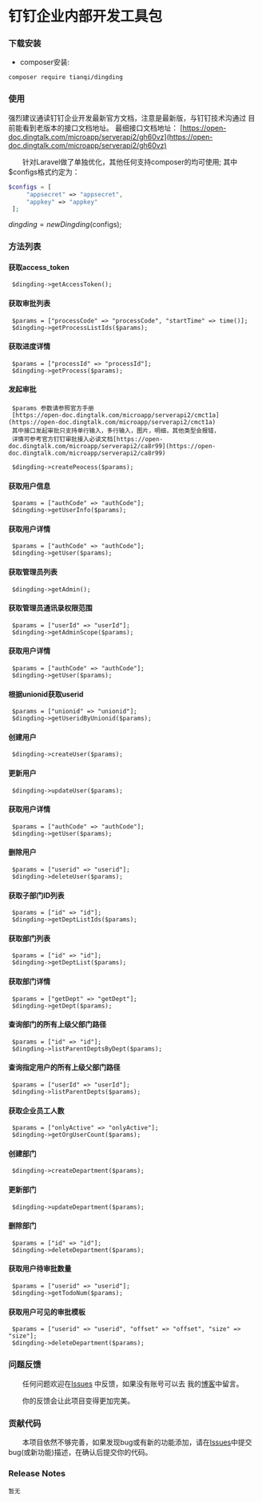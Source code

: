 
钉钉企业内部开发工具包
=======

### 下载安装

* composer安装:

```shell
composer require tianqi/dingding
```

### 使用

   强烈建议通读钉钉企业开发最新官方文档，注意是最新版，与钉钉技术沟通过
   目前能看到老版本的接口文档地址。
   最细接口文档地址：
   [https://open-doc.dingtalk.com/microapp/serverapi2/gh60vz](https://open-doc.dingtalk.com/microapp/serverapi2/gh60vz)

　　针对Laravel做了单独优化，其他任何支持composer的均可使用;
   其中$configs格式约定为：
   ```php
   $configs = [
        "appsecret" => "appsecret",
        "appkey" => "appkey"
    ];
   ```
   $dingding = new Dingding($configs);

### 方法列表

#### 获取access_token
     $dingding->getAccessToken();

#### 获取审批列表

     $params = ["processCode" => "processCode", "startTime" => time()];
     $dingding->getProcessListIds($params);

#### 获取进度详情

     $params = ["processId" => "processId"];
     $dingding->getProcess($params);     
 
#### 发起审批
     $params 参数请参照官方手册
     [https://open-doc.dingtalk.com/microapp/serverapi2/cmct1a](https://open-doc.dingtalk.com/microapp/serverapi2/cmct1a)
     其中接口发起审批只支持单行输入，多行输入，图片，明细，其他类型会报错，
     详情可参考官方钉钉审批接入必读文档[https://open-doc.dingtalk.com/microapp/serverapi2/ca8r99](https://open-doc.dingtalk.com/microapp/serverapi2/ca8r99)
        
     $dingding->createPeocess($params);
     
#### 获取用户信息

     $params = ["authCode" => "authCode"];
     $dingding->getUserInfo($params);
     
#### 获取用户详情

     $params = ["authCode" => "authCode"];
     $dingding->getUser($params);     
     
#### 获取管理员列表

     $dingding->getAdmin();       
     
#### 获取管理员通讯录权限范围

     $params = ["userId" => "userId"];
     $dingding->getAdminScope($params);          
      
#### 获取用户详情

     $params = ["authCode" => "authCode"];
     $dingding->getUser($params);     

#### 根据unionid获取userid

     $params = ["unionid" => "unionid"];
     $dingding->getUseridByUnionid($params);     

#### 创建用户

     $dingding->createUser($params);          
      
#### 更新用户

     $dingding->updateUser($params);     

#### 获取用户详情

     $params = ["authCode" => "authCode"];
     $dingding->getUser($params);                 
                
#### 删除用户

     $params = ["userid" => "userid"];
     $dingding->deleteUser($params);          
      
#### 获取子部门ID列表

     $params = ["id" => "id"];
     $dingding->getDeptListIds($params);     

#### 获取部门列表

     $params = ["id" => "id"];
     $dingding->getDeptList($params);                 
 
#### 获取部门详情

     $params = ["getDept" => "getDept"];
     $dingding->getDept($params);          
      
#### 查询部门的所有上级父部门路径

     $params = ["id" => "id"];
     $dingding->listParentDeptsByDept($params);     

#### 查询指定用户的所有上级父部门路径

     $params = ["userId" => "userId"];
     $dingding->listParentDepts($params);  
  
#### 获取企业员工人数

     $params = ["onlyActive" => "onlyActive"];
     $dingding->getOrgUserCount($params);                 
 
#### 创建部门

     $dingding->createDepartment($params);          
      
#### 更新部门

     $dingding->updateDepartment($params);     

#### 删除部门

     $params = ["id" => "id"];
     $dingding->deleteDepartment($params);    
           
#### 获取用户待审批数量

     $params = ["userid" => "userid"];
     $dingding->getTodoNum($params);          
      
#### 获取用户可见的审批模板

     $params = ["userid" => "userid", "offset" => "offset", "size" => "size"];
     $dingding->deleteDepartment($params);               
                 
### 问题反馈

　　任何问题欢迎在[Issues](https://github.com/l57t7q/dingding/issues) 中反馈，如果没有账号可以去 我的[博客](https://ltq.ime)中留言。

　　你的反馈会让此项目变得更加完美。

### 贡献代码

　　本项目依然不够完善，如果发现bug或有新的功能添加，请在[Issues](https://github.com/l57t7q/dingding/issues)中提交bug(或新功能)描述，在确认后提交你的代码。


### Release Notes

    暂无